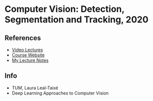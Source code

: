 # Computer Vision: Detection, Segmentation and Tracking, 2020

## References
* [Video Lectures](https://www.youtube.com/playlist?list=PLog3nOPCjKBneGyffEktlXXMfv1OtKmCs)
* [Course Website](https://dvl.in.tum.de/teaching/cv3dst-ss20/)
* [My Lecture Notes](https://github.com/notebook-org/robotics/blob/master/Computer%20Vision/TUM%20Computer%20Vision:%20Detection%2C%20Segmentation%20and%20Tracking/index.md)

## Info
- TUM, Laura Leal-Taixé
- Deep Learning Approaches to Computer Vision
